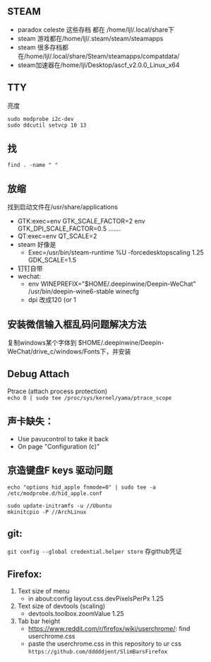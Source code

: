 ## STEAM

- paradox celeste 这些存档 都在 /home/ljl/.local/share下
- steam 游戏都在/home/ljl/.steam/steam/steamapps
- steam 很多存档都在/home/ljl/.local/share/Steam/steamapps/compatdata/
- steam加速器在/home/ljl/Desktop/ascf_v2.0.0_Linux_x64

## TTY

亮度

```
sudo modprobe i2c-dev
sudo ddcutil setvcp 10 13
```

## 找

`find . -name " "`

## 放缩

找到启动文件在/usr/share/applications

- GTK:exec=env GTK_SCALE_FACTOR=2 env GTK_DPI_SCALE_FACTOR=0.5 .......
- QT:exec=env QT_SCALE=2
- steam 好像是
  - Exec=/usr/bin/steam-runtime %U -forcedesktopscaling 1.25 GDK_SCALE=1.5
- 钉钉自带
- wechat:
  - env WINEPREFIX="$HOME/.deepinwine/Deepin-WeChat" /usr/bin/deepin-wine6-stable winecfg
  - dpi 改成120 (or 1

## 安装微信输入框乱码问题解决方法

复制windows某个字体到 $HOME/.deepinwine/Deepin-WeChat/drive_c/windows/Fonts下，并安装

## Debug Attach

Ptrace (attach process protection)<br/>
`echo 0 | sudo tee /proc/sys/kernel/yama/ptrace_scope`

## 声卡缺失：

- Use pavucontrol to take it back
- On page "Configuration (c)"

## 京造键盘F keys 驱动问题

```
echo "options hid_apple fnmode=0" | sudo tee -a /etc/modprobe.d/hid_apple.conf

sudo update-initramfs -u //Ubuntu
mkinitcpio -P //ArchLinux
```

## git:

`git config --global credential.helper store` 存github凭证

## Firefox:

1. Text size of menu
   - in about:config layout.css.devPixelsPerPx 1.25
2. Text size of devtools (scaling)
   - devtools.toolbox.zoomValue 1.25
3. Tab bar height
   - https://www.reddit.com/r/firefox/wiki/userchrome/: find userchrome.css
   - paste the userchrome.css in this repository to ur css
     `https://github.com/dddddjent/SlimBarsFirefox`
